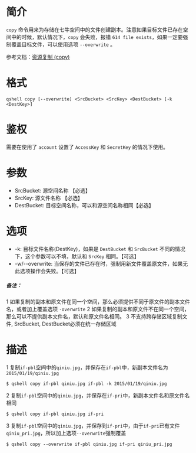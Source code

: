 # 简介
`copy` 命令用来为存储在七牛空间中的文件创建副本。注意如果目标文件已存在空间中的时候，默认情况下，`copy` 会失败，报错 `614 file exists`，如果一定要强制覆盖目标文件，可以使用选项 `--overwrite` 。

参考文档：[资源复制 (copy)](http://developer.qiniu.com/code/v6/api/kodo-api/rs/copy.html)

# 格式
```
qshell copy [--overwrite] <SrcBucket> <SrcKey> <DestBucket> [-k <DestKey>]
```

# 鉴权
需要在使用了 `account` 设置了 `AccessKey` 和 `SecretKey` 的情况下使用。

# 参数
- SrcBucket: 源空间名称 【必选】
- SrcKey: 源文件名称 【必选】
- DestBucket: 目标空间名称，可以和源空间名称相同【必选】
  
# 选项
- -k: 目标文件名称(DestKey)，如果是 `DestBucket` 和 `SrcBucket` 不同的情况下，这个参数可以不填，默认和 `SrcKey` 相同。【可选】
- -w/--overwrite: 当保存的文件已存在时，强制用新文件覆盖原文件，如果无此选项操作会失败。【可选】

##### 备注：
1 如果复制的副本和原文件在同一个空间，那么必须提供不同于原文件的副本文件名，或者加上覆盖选项 `-overwrite`
2 如果复制的副本和原文件不在同一个空间，那么可以不提供副本文件名，默认和原文件名相同。
3 不支持跨存储区域复制文件, SrcBucket, DestBucket必须在统一存储区域

# 描述
1 复制`if-pbl`空间中的`qiniu.jpg`，并保存在`if-pbl`中，新副本文件名为`2015/01/19/qiniu.jpg`
```
$ qshell copy if-pbl qiniu.jpg if-pbl -k 2015/01/19/qiniu.jpg
```

2 复制`if-pbl`空间中的`qiniu.jpg`，并保存在`if-pri`中，新副本文件名和原文件名相同
```
$ qshell copy if-pbl qiniu.jpg if-pri
```

3 复制`if-pbl`空间中的`qiniu.jpg`，并保存到`if-pri`中，由于`if-pri`已有文件`qiniu_pri.jpg`，所以加上选项`--overwrite`强制覆盖
```
$ qshell copy --overwrite if-pbl qiniu.jpg if-pri qiniu_pri.jpg
```
